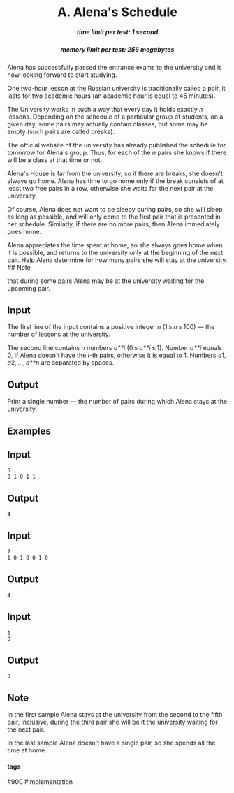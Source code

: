 <h1 style='text-align: center;'> A. Alena's Schedule</h1>

<h5 style='text-align: center;'>time limit per test: 1 second</h5>
<h5 style='text-align: center;'>memory limit per test: 256 megabytes</h5>

Alena has successfully passed the entrance exams to the university and is now looking forward to start studying.

One two-hour lesson at the Russian university is traditionally called a pair, it lasts for two academic hours (an academic hour is equal to 45 minutes).

The University works in such a way that every day it holds exactly *n* lessons. Depending on the schedule of a particular group of students, on a given day, some pairs may actually contain classes, but some may be empty (such pairs are called breaks).

The official website of the university has already published the schedule for tomorrow for Alena's group. Thus, for each of the *n* pairs she knows if there will be a class at that time or not.

Alena's House is far from the university, so if there are breaks, she doesn't always go home. Alena has time to go home only if the break consists of at least two free pairs in a row, otherwise she waits for the next pair at the university.

Of course, Alena does not want to be sleepy during pairs, so she will sleep as long as possible, and will only come to the first pair that is presented in her schedule. Similarly, if there are no more pairs, then Alena immediately goes home.

Alena appreciates the time spent at home, so she always goes home when it is possible, and returns to the university only at the beginning of the next pair. Help Alena determine for how many pairs she will stay at the university. ## Note

 that during some pairs Alena may be at the university waiting for the upcoming pair.

## Input

The first line of the input contains a positive integer *n* (1 ≤ *n* ≤ 100) — the number of lessons at the university. 

The second line contains *n* numbers *a**i* (0 ≤ *a**i* ≤ 1). Number *a**i* equals 0, if Alena doesn't have the *i*-th pairs, otherwise it is equal to 1. Numbers *a*1, *a*2, ..., *a**n* are separated by spaces.

## Output

Print a single number — the number of pairs during which Alena stays at the university.

## Examples

## Input


```
5  
0 1 0 1 1  

```
## Output


```
4  

```
## Input


```
7  
1 0 1 0 0 1 0  

```
## Output


```
4  

```
## Input


```
1  
0  

```
## Output


```
0  

```
## Note

In the first sample Alena stays at the university from the second to the fifth pair, inclusive, during the third pair she will be it the university waiting for the next pair. 

In the last sample Alena doesn't have a single pair, so she spends all the time at home.



#### tags 

#900 #implementation 